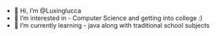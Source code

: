 - 👋 Hi, I’m @Luxinglucca
- 👀 I’m interested in - Computer Science and getting into college :)
- 🌱 I’m currently learning - java along with traditional school subjects
